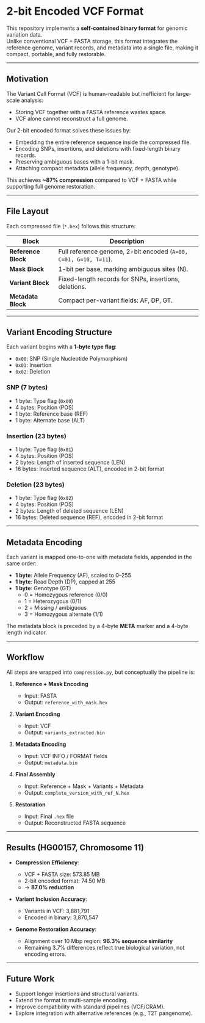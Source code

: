 # 2-bit Encoded VCF Format

This repository implements a **self-contained binary format** for genomic variation data.  
Unlike conventional VCF + FASTA storage, this format integrates the reference genome, variant records, and metadata into a single file, making it compact, portable, and fully restorable.

---

## Motivation

The Variant Call Format (VCF) is human-readable but inefficient for large-scale analysis:

- Storing VCF together with a FASTA reference wastes space.  
- VCF alone cannot reconstruct a full genome.  

Our 2-bit encoded format solves these issues by:

- Embedding the entire reference sequence inside the compressed file.  
- Encoding SNPs, insertions, and deletions with fixed-length binary records.  
- Preserving ambiguous bases with a 1-bit mask.  
- Attaching compact metadata (allele frequency, depth, genotype).  

This achieves **~87% compression** compared to VCF + FASTA while supporting full genome restoration.

---

## File Layout

Each compressed file (`*.hex`) follows this structure:

| Block            | Description |
|------------------|-------------|
| **Reference Block** | Full reference genome, 2-bit encoded (`A=00, C=01, G=10, T=11`). |
| **Mask Block**      | 1-bit per base, marking ambiguous sites (N). |
| **Variant Block**   | Fixed-length records for SNPs, insertions, deletions. |
| **Metadata Block**  | Compact per-variant fields: AF, DP, GT. |

---

## Variant Encoding Structure

Each variant begins with a **1-byte type flag**:

- `0x00`: SNP (Single Nucleotide Polymorphism)  
- `0x01`: Insertion  
- `0x02`: Deletion  

### SNP (7 bytes)
- 1 byte: Type flag (`0x00`)  
- 4 bytes: Position (POS)  
- 1 byte: Reference base (REF)  
- 1 byte: Alternate base (ALT)  

### Insertion (23 bytes)
- 1 byte: Type flag (`0x01`)  
- 4 bytes: Position (POS)  
- 2 bytes: Length of inserted sequence (LEN)  
- 16 bytes: Inserted sequence (ALT), encoded in 2-bit format  

### Deletion (23 bytes)
- 1 byte: Type flag (`0x02`)  
- 4 bytes: Position (POS)  
- 2 bytes: Length of deleted sequence (LEN)  
- 16 bytes: Deleted sequence (REF), encoded in 2-bit format  

---

## Metadata Encoding

Each variant is mapped one-to-one with metadata fields, appended in the same order:

- **1 byte**: Allele Frequency (AF), scaled to 0–255  
- **1 byte**: Read Depth (DP), capped at 255  
- **1 byte**: Genotype (GT)  
  - 0 = Homozygous reference (0/0)  
  - 1 = Heterozygous (0/1)  
  - 2 = Missing / ambiguous  
  - 3 = Homozygous alternate (1/1)  

The metadata block is preceded by a 4-byte **META** marker and a 4-byte length indicator.

---

## Workflow

All steps are wrapped into `compression.py`, but conceptually the pipeline is:

1. **Reference + Mask Encoding**  
   - Input: FASTA  
   - Output: `reference_with_mask.hex`

2. **Variant Encoding**  
   - Input: VCF  
   - Output: `variants_extracted.bin`

3. **Metadata Encoding**  
   - Input: VCF INFO / FORMAT fields  
   - Output: `metadata.bin`

4. **Final Assembly**  
   - Input: Reference + Mask + Variants + Metadata  
   - Output: `complete_version_with_ref_N.hex`

5. **Restoration**  
   - Input: Final `.hex` file  
   - Output: Reconstructed FASTA sequence

---

## Results (HG00157, Chromosome 11)

- **Compression Efficiency**:  
  - VCF + FASTA size: 573.85 MB  
  - 2-bit encoded format: 74.50 MB  
  - → **87.0% reduction**

- **Variant Inclusion Accuracy**:  
  - Variants in VCF: 3,881,791  
  - Encoded in binary: 3,870,547  

- **Genome Restoration Accuracy**:  
  - Alignment over 10 Mbp region: **96.3% sequence similarity**  
  - Remaining 3.7% differences reflect true biological variation, not encoding errors.

---

## Future Work

- Support longer insertions and structural variants.  
- Extend the format to multi-sample encoding.  
- Improve compatibility with standard pipelines (VCF/CRAM).  
- Explore integration with alternative references (e.g., T2T pangenome).  
